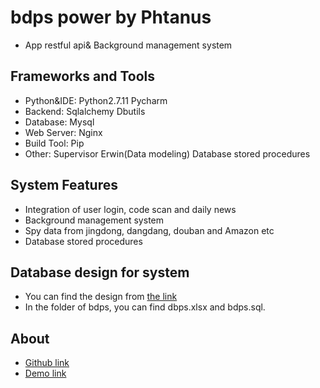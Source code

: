 bdps power by Phtanus
========================
* App restful api& Background management system

Frameworks and Tools
-----------------------------------
* Python&IDE: Python2.7.11 Pycharm
* Backend:  Sqlalchemy Dbutils
* Database: Mysql
* Web Server: Nginx
* Build Tool: Pip
* Other: Supervisor Erwin(Data modeling) Database stored procedures

System Features
-----------------------------------
* Integration of user login, code scan and daily news
* Background management system
* Spy data from jingdong, dangdang, douban and Amazon etc
* Database stored procedures

Database design for system
-----------------------------------
* You can find the design from [the link](https://github.com/chenqicong/erwin-model)
* In the folder of bdps, you can find dbps.xlsx and bdps.sql.

About
-----------------------------------
* [Github link](https://github.com/chenqicong)
* [Demo link](http://www.cniotroot.com.cn:81)
